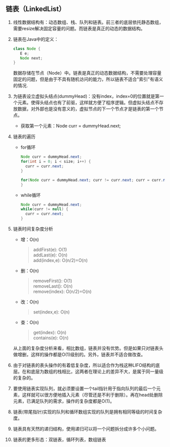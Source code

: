 链表（LinkedList）
---
1. 线性数据结构有：动态数组、栈、队列和链表。前三者的底层依托静态数组，需要resize解决固定容量的问题。而链表是真正的动态的数据结构。
2. 链表在Java中的定义：
    ```java
    class Node {  
       E e;
       Node next;
    }
    ``` 
    数据存储在节点（Node）中。链表是真正的动态数据结构，不需要处理容量固定的问题，但是由于不具有随机访问的能力，所以链表不适合"索引"有语义的情况.
    
 3. 为链表设立虚拟头结点(dummyHead)：没有index，index=0的位置就是第一个元素。使得头结点也有了前驱，这样就方便了程序逻辑。但虚拟头结点不存放数据，对外部也是没有意义的，虚拟节点的下一个节点才是链表的第一个节点。  
    - 获取第一个元素：Node curr = dummyHead.next;
    
 4. 链表的遍历  
    - for循环
        ```java
        Node curr = dummyHead.next;
        for(int i = 0; i < size; i++) {  
          curr = curr.next;
        }
        ```
        ```java
        for(Node curr = dummyHead.next; curr != curr.next; curr = curr.next) {  
        }
        ```
    - while循环  
        ```java
        Node curr = dummyHead.next;
        while(curr != null) {
          curr = curr.next;
        }
        ```
        
 5. 链表时间复杂度分析
    - 增：O(n)
        > addFirst(e):      O(1)  
          addLast(e):       O(n)  
          add(index,e):     O(n/2)=O(n)
          
    - 删：O(n)
        > removeFirst():    O(1)  
          removeLast():     O(n)  
          remove(index):    O(n/2)=O(n)
          
    - 改：O(n)
        > set(index,e):     O(n)
        
    - 查：O(n)
        > get(index):       O(n)  
          contains(e):      O(n)
          
    从上面的复杂度分析来看，相比数组，链表并没有优势。但是如果只对链表头做增删，这样的操作都是O(1)级别的。另外，链表并不适合做改查。
    
 6. 由于对链表的表头操作的有着低复杂度，所以适合作为栈这种LIFO结构的底层。在和底层为数组的栈相比，这两者在理论上的差异不大，是属于同一量级的复杂的。  
 7. 要使用链表实现队列，就必须要设置一个tail指针用于指向队列的最后一个元素，这样就可以很方便地插入元素（尽管还是不利于删除）。再在head处删除元素，已满足队列的需求，操作的复杂度都是O(1)。  
 8. 链表(带尾指针)实现的队列和循环数组实现的队列是拥有相同等级的时间复杂度。  
 9. 链表具有天然的递归结构，使用递归可以将一个问题拆分成许多个小问题。
 10. 链表的更多形态：双链表，循环列表，数组链表